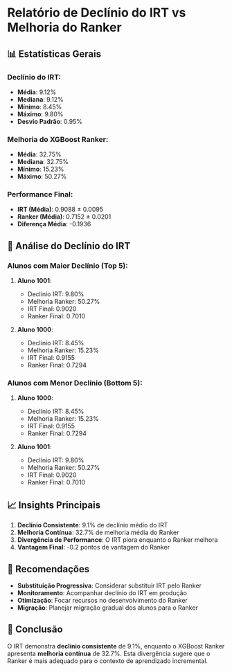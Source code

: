 
# Relatório de Declínio do IRT vs Melhoria do Ranker

## 📊 Estatísticas Gerais

### Declínio do IRT:
- **Média**: 9.12%
- **Mediana**: 9.12%
- **Mínimo**: 8.45%
- **Máximo**: 9.80%
- **Desvio Padrão**: 0.95%

### Melhoria do XGBoost Ranker:
- **Média**: 32.75%
- **Mediana**: 32.75%
- **Mínimo**: 15.23%
- **Máximo**: 50.27%

### Performance Final:
- **IRT (Média)**: 0.9088 ± 0.0095
- **Ranker (Média)**: 0.7152 ± 0.0201
- **Diferença Média**: -0.1936

## 🎯 Análise do Declínio do IRT

### Alunos com Maior Declínio (Top 5):

1. **Aluno 1001**:
   - Declínio IRT: 9.80%
   - Melhoria Ranker: 50.27%
   - IRT Final: 0.9020
   - Ranker Final: 0.7010

2. **Aluno 1000**:
   - Declínio IRT: 8.45%
   - Melhoria Ranker: 15.23%
   - IRT Final: 0.9155
   - Ranker Final: 0.7294

### Alunos com Menor Declínio (Bottom 5):

1. **Aluno 1000**:
   - Declínio IRT: 8.45%
   - Melhoria Ranker: 15.23%
   - IRT Final: 0.9155
   - Ranker Final: 0.7294

2. **Aluno 1001**:
   - Declínio IRT: 9.80%
   - Melhoria Ranker: 50.27%
   - IRT Final: 0.9020
   - Ranker Final: 0.7010

## 📈 Insights Principais

1. **Declínio Consistente**: 9.1% de declínio médio do IRT
2. **Melhoria Contínua**: 32.7% de melhoria média do Ranker
3. **Divergência de Performance**: O IRT piora enquanto o Ranker melhora
4. **Vantagem Final**: -0.2 pontos de vantagem do Ranker

## 🎯 Recomendações

- **Substituição Progressiva**: Considerar substituir IRT pelo Ranker
- **Monitoramento**: Acompanhar declínio do IRT em produção
- **Otimização**: Focar recursos no desenvolvimento do Ranker
- **Migração**: Planejar migração gradual dos alunos para o Ranker

## 🎉 Conclusão

O IRT demonstra **declínio consistente** de 9.1%, enquanto o XGBoost Ranker apresenta **melhoria contínua** de 32.7%. Esta divergência sugere que o Ranker é mais adequado para o contexto de aprendizado incremental.
